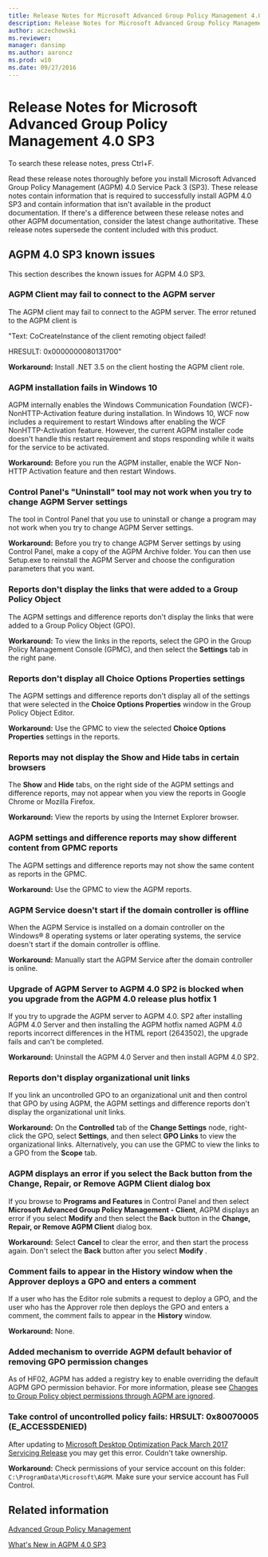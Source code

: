 ```yaml
---
title: Release Notes for Microsoft Advanced Group Policy Management 4.0 SP3
description: Release Notes for Microsoft Advanced Group Policy Management 4.0 SP3
author: aczechowski
ms.reviewer: 
manager: dansimp
ms.author: aaroncz
ms.prod: w10
ms.date: 09/27/2016
---
```



# Release Notes for Microsoft Advanced Group Policy Management 4.0 SP3


To search these release notes, press Ctrl+F.

Read these release notes thoroughly before you install Microsoft Advanced Group Policy Management (AGPM) 4.0 Service Pack 3 (SP3). These release notes contain information that is required to successfully install AGPM 4.0 SP3 and contain information that isn't available in the product documentation. If there's a difference between these release notes and other AGPM documentation, consider the latest change authoritative. These release notes supersede the content included with this product.

## AGPM 4.0 SP3 known issues


This section describes the known issues for AGPM 4.0 SP3.

### AGPM Client may fail to connect to the AGPM server

The AGPM client may fail to connect to the AGPM server. The error retuned to the AGPM client is 

"Text: CoCreateInstance of the client remoting object failed!

HRESULT: 0x0000000080131700"

**Workaround:** Install .NET 3.5 on the client hosting the AGPM client role.

### AGPM installation fails in Windows 10

AGPM internally enables the Windows Communication Foundation (WCF)-NonHTTP-Activation feature during installation. In Windows 10, WCF now includes a requirement to restart Windows after enabling the WCF NonHTTP-Activation feature. However, the current AGPM installer code doesn't handle this restart requirement and stops responding while it waits for the service to be activated.

**Workaround:** Before you run the AGPM installer, enable the WCF Non-HTTP Activation feature and then restart Windows.

### <a href="" id="control-panel-s--uninstall--tool-may-not-work-when-you-try-to-change-agpm-server-settings"></a>Control Panel's "Uninstall" tool may not work when you try to change AGPM Server settings

The tool in Control Panel that you use to uninstall or change a program may not work when you try to change AGPM Server settings.

**Workaround:** Before you try to change AGPM Server settings by using Control Panel, make a copy of the AGPM Archive folder. You can then use Setup.exe to reinstall the AGPM Server and choose the configuration parameters that you want.

### Reports don't display the links that were added to a Group Policy Object

The AGPM settings and difference reports don't display the links that were added to a Group Policy Object (GPO).

**Workaround:** To view the links in the reports, select the GPO in the Group Policy Management Console (GPMC), and then select the **Settings** tab in the right pane.

### Reports don't display all Choice Options Properties settings

The AGPM settings and difference reports don't display all of the settings that were selected in the **Choice Options Properties** window in the Group Policy Object Editor.

**Workaround:** Use the GPMC to view the selected **Choice Options Properties** settings in the reports.

### Reports may not display the Show and Hide tabs in certain browsers

The **Show** and **Hide** tabs, on the right side of the AGPM settings and difference reports, may not appear when you view the reports in Google Chrome or Mozilla Firefox.

**Workaround:** View the reports by using the Internet Explorer browser.

### AGPM settings and difference reports may show different content from GPMC reports

The AGPM settings and difference reports may not show the same content as reports in the GPMC.

**Workaround:** Use the GPMC to view the AGPM reports.

### AGPM Service doesn't start if the domain controller is offline

When the AGPM Service is installed on a domain controller on the Windows® 8 operating systems or later operating systems, the service doesn't start if the domain controller is offline.

**Workaround:** Manually start the AGPM Service after the domain controller is online.

### Upgrade of AGPM Server to AGPM 4.0 SP2 is blocked when you upgrade from the AGPM 4.0 release plus hotfix 1

If you try to upgrade the AGPM server to AGPM 4.0. SP2 after installing AGPM 4.0 Server and then installing the AGPM hotfix named AGPM 4.0 reports incorrect differences in the HTML report (2643502), the upgrade fails and can't be completed.

**Workaround:** Uninstall the AGPM 4.0 Server and then install AGPM 4.0 SP2.

### Reports don't display organizational unit links

If you link an uncontrolled GPO to an organizational unit and then control that GPO by using AGPM, the AGPM settings and difference reports don't display the organizational unit links.

**Workaround:** On the **Controlled** tab of the **Change Settings** node, right-click the GPO, select **Settings**, and then select **GPO Links** to view the organizational links. Alternatively, you can use the GPMC to view the links to a GPO from the **Scope** tab.

### AGPM displays an error if you select the Back button from the Change, Repair, or Remove AGPM Client dialog box

If you browse to **Programs and Features** in Control Panel and then select **Microsoft Advanced Group Policy Management - Client**, AGPM displays an error if you select **Modify** and then select the **Back** button in the **Change, Repair, or Remove AGPM Client** dialog box.

**Workaround:** Select **Cancel** to clear the error, and then start the process again. Don't select the **Back** button after you select **Modify** .

### Comment fails to appear in the History window when the Approver deploys a GPO and enters a comment

If a user who has the Editor role submits a request to deploy a GPO, and the user who has the Approver role then deploys the GPO and enters a comment, the comment fails to appear in the **History** window.

**Workaround:** None.

### Added mechanism to override AGPM default behavior of removing GPO permission changes

As of HF02, AGPM has added a registry key to enable overriding the default AGPM GPO permission behavior. For more information, please see [Changes to Group Policy object permissions through AGPM are ignored](/troubleshoot/windows-server/group-policy/changes-to-gpo-permissions-ignored).

### Take control of uncontrolled policy fails:  HRSULT: 0x80070005 (E_ACCESSDENIED)

After updating to [Microsoft Desktop Optimization Pack March 2017 Servicing Release](https://support.microsoft.com/topic/march-2017-servicing-release-for-microsoft-desktop-optimization-pack-f1c4a8d5-4af5-37f6-cb23-24fb934f416b) you may get this error. Couldn't take ownership.

**Workaround:** Check permissions of your service account on this folder: `C:\ProgramData\Microsoft\AGPM`. Make sure your service account has Full Control.

## Related information


[Advanced Group Policy Management](index.md)

[What's New in AGPM 4.0 SP3](whats-new-in-agpm-40-sp3.md)
